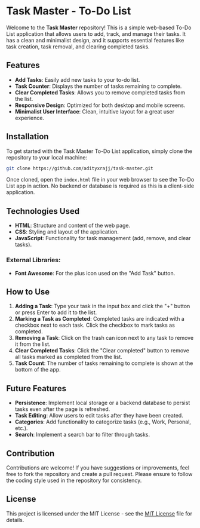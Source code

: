 # Task Master - To-Do List

Welcome to the **Task Master** repository! This is a simple web-based To-Do List application that allows users to add, track, and manage their tasks. It has a clean and minimalist design, and it supports essential features like task creation, task removal, and clearing completed tasks.

## Features

- **Add Tasks**: Easily add new tasks to your to-do list.
- **Task Counter**: Displays the number of tasks remaining to complete.
- **Clear Completed Tasks**: Allows you to remove completed tasks from the list.
- **Responsive Design**: Optimized for both desktop and mobile screens.
- **Minimalist User Interface**: Clean, intuitive layout for a great user experience.

## Installation

To get started with the Task Master To-Do List application, simply clone the repository to your local machine:

```bash
git clone https://github.com/adityxrajj/task-master.git
```
Once cloned, open the `index.html` file in your web browser to see the To-Do List app in action. No backend or database is required as this is a client-side application.

## Technologies Used
- **HTML**: Structure and content of the web page.
- **CSS**: Styling and layout of the application.
- **JavaScript**: Functionality for task management (add, remove, and clear tasks).

### External Libraries:
- **Font Awesome**: For the plus icon used on the "Add Task" button.

## How to Use
1. **Adding a Task**: Type your task in the input box and click the "+" button or press Enter to add it to the list.
2. **Marking a Task as Completed**: Completed tasks are indicated with a checkbox next to each task. Click the checkbox to mark tasks as completed.
3. **Removing a Task**: Click on the trash can icon next to any task to remove it from the list.
4. **Clear Completed Tasks**: Click the "Clear completed" button to remove all tasks marked as completed from the list.
5. **Task Count**: The number of tasks remaining to complete is shown at the bottom of the app.

## Future Features
- **Persistence**: Implement local storage or a backend database to persist tasks even after the page is refreshed.
- **Task Editing**: Allow users to edit tasks after they have been created.
- **Categories**: Add functionality to categorize tasks (e.g., Work, Personal, etc.).
- **Search**: Implement a search bar to filter through tasks.
  
## Contribution
Contributions are welcome! If you have suggestions or improvements, feel free to fork the repository and create a pull request. Please ensure to follow the coding style used in the repository for consistency.

## License
This project is licensed under the MIT License - see the [MIT License](LICENSE) file for details.
